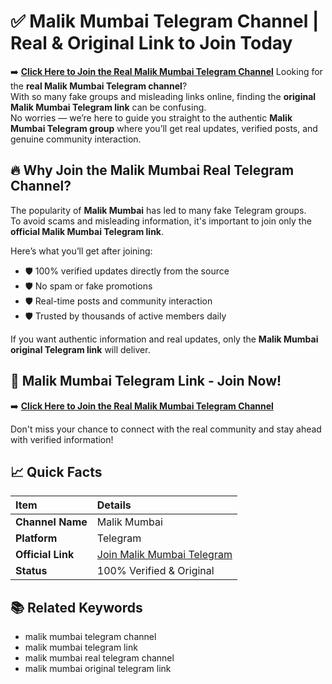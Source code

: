 # ✅ Malik Mumbai Telegram Channel | Real & Original Link to Join Today

➡️ [**Click Here to Join the Real Malik Mumbai Telegram Channel**](https://telegram.me/+4W7zytfyRh9hNzY1)
Looking for the **real Malik Mumbai Telegram channel**?  
With so many fake groups and misleading links online, finding the **original Malik Mumbai Telegram link** can be confusing.  
No worries — we’re here to guide you straight to the authentic **Malik Mumbai Telegram group** where you’ll get real updates, verified posts, and genuine community interaction.

## 🔥 Why Join the Malik Mumbai Real Telegram Channel?

The popularity of **Malik Mumbai** has led to many fake Telegram groups.  
To avoid scams and misleading information, it's important to join only the **official Malik Mumbai Telegram link**.

Here’s what you’ll get after joining:

- 🛡️ 100% verified updates directly from the source
- 🛡️ No spam or fake promotions
- 🛡️ Real-time posts and community interaction
- 🛡️ Trusted by thousands of active members daily

If you want authentic information and real updates, only the **Malik Mumbai original Telegram link** will deliver.

## 📢 Malik Mumbai Telegram Link - Join Now!

➡️ [**Click Here to Join the Real Malik Mumbai Telegram Channel**](https://telegram.me/+4W7zytfyRh9hNzY1)

Don't miss your chance to connect with the real community and stay ahead with verified information!

## 📈 Quick Facts

| Item | Details |
| :--- | :--- |
| **Channel Name** | Malik Mumbai |
| **Platform** | Telegram |
| **Official Link** | [Join Malik Mumbai Telegram](https://telegram.me/+4W7zytfyRh9hNzY1) |
| **Status** | 100% Verified & Original |


## 📚 Related Keywords

- malik mumbai telegram channel
- malik mumbai telegram link
- malik mumbai real telegram channel
- malik mumbai original telegram link

